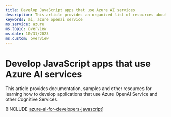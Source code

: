 ```yaml
---
title: Develop JavaScript apps that use Azure AI services
description: This article provides an organized list of resources about Azure AI scenarios for JavaScript developers, including documentation and code samples.
keywords: ai, azure openai service
ms.service: azure
ms.topic: overview
ms.date: 10/31/2023
ms.custom: overview
---
```


# Develop JavaScript apps that use Azure AI services

This article provides documentation, samples and other resources for learning how to develop applications that use Azure OpenAI Service and other Cognitive Services.

[!INCLUDE [azure-ai-for-developers-javascript](../intro/includes/azure-ai-for-developers-javascript.md)]
